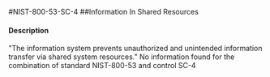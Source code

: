#NIST-800-53-SC-4
##Information In Shared Resources
#### Description
"The information system prevents unauthorized and unintended information transfer via shared system resources."
No information found for the combination of standard NIST-800-53 and control SC-4
